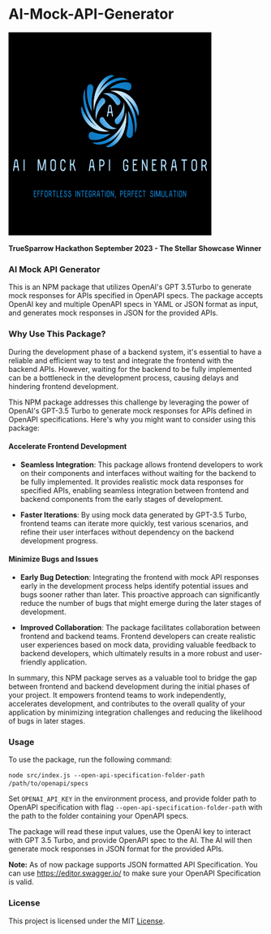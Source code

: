 # AI-Mock-API-Generator

![alt text](logo.png)

<b>TrueSparrow Hackathon September 2023 - The Stellar Showcase Winner</b>

### AI Mock API Generator

This is an NPM package that utilizes OpenAI's GPT 3.5Turbo to generate mock responses for APIs specified in OpenAPI specs. The package accepts OpenAI key and multiple OpenAPI specs in YAML or JSON format as input, and generates mock responses in JSON for the provided APIs.

### Why Use This Package?

During the development phase of a backend system, it's essential to have a reliable and efficient way to test and integrate the frontend with the backend APIs. However, waiting for the backend to be fully implemented can be a bottleneck in the development process, causing delays and hindering frontend development.

This NPM package addresses this challenge by leveraging the power of OpenAI's GPT-3.5 Turbo to generate mock responses for APIs defined in OpenAPI specifications. Here's why you might want to consider using this package:

#### Accelerate Frontend Development

- <b>Seamless Integration</b>: This package allows frontend developers to work on their components and interfaces without waiting for the backend to be fully implemented. It provides realistic mock data responses for specified APIs, enabling seamless integration between frontend and backend components from the early stages of development.

- <b>Faster Iterations</b>: By using mock data generated by GPT-3.5 Turbo, frontend teams can iterate more quickly, test various scenarios, and refine their user interfaces without dependency on the backend development progress.

#### Minimize Bugs and Issues

- <b>Early Bug Detection</b>: Integrating the frontend with mock API responses early in the development process helps identify potential issues and bugs sooner rather than later. This proactive approach can significantly reduce the number of bugs that might emerge during the later stages of development.

- <b>Improved Collaboration</b>: The package facilitates collaboration between frontend and backend teams. Frontend developers can create realistic user experiences based on mock data, providing valuable feedback to backend developers, which ultimately results in a more robust and user-friendly application.

In summary, this NPM package serves as a valuable tool to bridge the gap between frontend and backend development during the initial phases of your project. It empowers frontend teams to work independently, accelerates development, and contributes to the overall quality of your application by minimizing integration challenges and reducing the likelihood of bugs in later stages.

### Usage

To use the package, run the following command:

```
node src/index.js --open-api-specification-folder-path /path/to/openapi/specs
```

Set `OPENAI_API_KEY` in the environment process, and provide folder path to OpenAPI specification with flag `--open-api-specification-folder-path` with the path to the folder containing your OpenAPI specs.

The package will read these input values, use the OpenAI key to interact with GPT 3.5 Turbo, and provide OpenAPI spec to the AI. The AI will then generate mock responses in JSON format for the provided APIs.

**Note:** As of now package supports JSON formatted API Specification. You can use https://editor.swagger.io/ to make sure your OpenAPI Specification is valid.

### License

This project is licensed under the MIT [License](./LICENSE).
